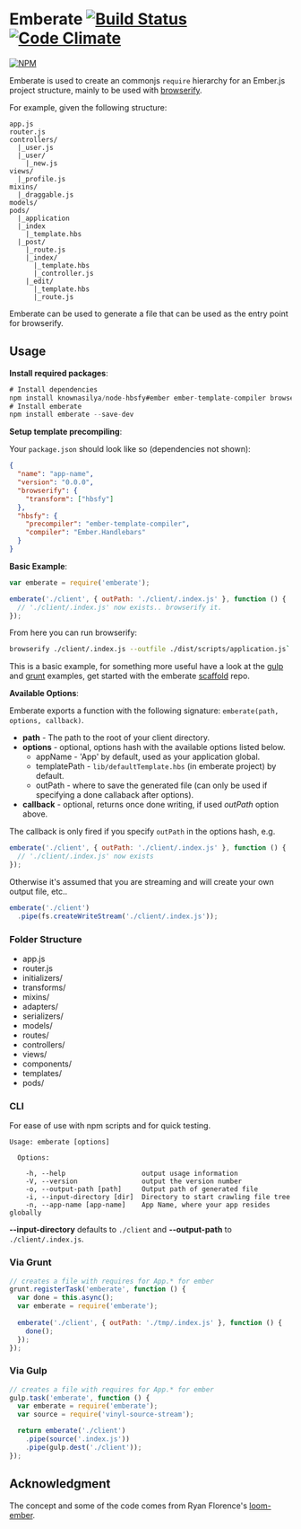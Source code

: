 Emberate [![Build Status][travis-img]][travis-url] [![Code Climate][coverage-img]][coverage-url]
======================

[![NPM][npm-badge-img]][npm-badge-url]

Emberate is used to create an commonjs `require` hierarchy for an Ember.js project structure,
mainly to be used with [browserify].

For example, given the following structure:

```no-highlight
app.js
router.js
controllers/
  |_user.js
  |_user/
    |_new.js
views/
  |_profile.js
mixins/
  |_draggable.js
models/
pods/
  |_application
  |_index
    |_template.hbs  
  |_post/
    |_route.js
    |_index/
      |_template.hbs
      |_controller.js
    |_edit/
      |_template.hbs
      |_route.js
```

Emberate can be used to generate a file that can be used as the
entry point for browserify.

## Usage

__Install required packages__:

```js
# Install dependencies
npm install knownasilya/node-hbsfy#ember ember-template-compiler browserify --save-dev
# Install emberate
npm install emberate --save-dev
```

__Setup template precompiling__:

Your `package.json` should look like so (dependencies not shown):

```json
{
  "name": "app-name",
  "version": "0.0.0",
  "browserify": {
    "transform": ["hbsfy"]
  },
  "hbsfy": {
    "precompiler": "ember-template-compiler",
    "compiler": "Ember.Handlebars"
  }
}
```

__Basic Example__:


```js
var emberate = require('emberate');

emberate('./client', { outPath: './client/.index.js' }, function () {
  // './client/.index.js' now exists.. browserify it.
});
```

From here you can run browserify: 

```bash
browserify ./client/.index.js --outfile ./dist/scripts/application.js`
```

This is a basic example, for something more useful have a look at the [gulp] and [grunt] examples,
get started with the emberate [scaffold] repo.

__Available Options__:

Emberate exports a function with the following signature: `emberate(path, options, callback)`.

* __path__ - The path to the root of your client directory.
* __options__ - optional, options hash with the available options listed below.
  - appName - 'App' by default, used as your application global.
  - templatePath - `lib/defaultTemplate.hbs` (in emberate project) by default.
  - outPath - where to save the generated file (can only be used if specifying a done callaback after options).
* __callback__ - optional, returns once done writing, if used _outPath_ option above.

The callback is only fired if you specify `outPath` in the options hash, e.g.

```js
emberate('./client', { outPath: './client/.index.js' }, function () {
  // './client/.index.js' now exists
});
```

Otherwise it's assumed that you are streaming and will create your own output file, etc..

```js
emberate('./client')
  .pipe(fs.createWriteStream('./client/.index.js'));
```

### Folder Structure

- app.js
- router.js
- initializers/
- transforms/
- mixins/
- adapters/
- serializers/
- models/
- routes/
- controllers/
- views/
- components/
- templates/
- pods/

### CLI

For ease of use with npm scripts and for quick testing.

```no-highlight
Usage: emberate [options]

  Options:

    -h, --help                   output usage information
    -V, --version                output the version number
    -o, --output-path [path]     Output path of generated file
    -i, --input-directory [dir]  Directory to start crawling file tree
    -n, --app-name [app-name]    App Name, where your app resides globally
```

__--input-directory__ defaults to `./client` and __--output-path__ to `./client/.index.js`.


### Via Grunt

```js
// creates a file with requires for App.* for ember
grunt.registerTask('emberate', function () {
  var done = this.async();
  var emberate = require('emberate');
  
  emberate('./client', { outPath: './tmp/.index.js' }, function () {
    done();  
  });
});
```

### Via Gulp

```js
// creates a file with requires for App.* for ember
gulp.task('emberate', function () {
  var emberate = require('emberate');
  var source = require('vinyl-source-stream');

  return emberate('./client')
    .pipe(source('.index.js'))
    .pipe(gulp.dest('./client'));
});
```

## Acknowledgment

The concept and some of the code comes from Ryan Florence's [loom-ember][loom-ember].

[loom-ember]: https://github.com/rpflorence/loom-ember
[compiler]: https://github.com/toranb/ember-template-compiler
[travis-url]: https://travis-ci.org/AppGeo/emberate
[travis-img]: https://travis-ci.org/AppGeo/emberate.svg?branch=master
[npm-badge-img]: https://nodei.co/npm/emberate.svg?compact=true
[npm-badge-url]: https://nodei.co/npm/emberate/
[default-template]: https://github.com/AppGeo/emberate/blob/master/lib/defaultTemplate.hbs
[coverage-img]: https://codeclimate.com/github/AppGeo/emberate.png
[coverage-url]: https://codeclimate.com/github/AppGeo/emberate
[browserify]: http://browserify.org/
[gulp]: README.md#via-gulp
[grunt]: README.md#via-grunt
[scaffold]: https://github.com/AppGeo/emberate-scaffold
